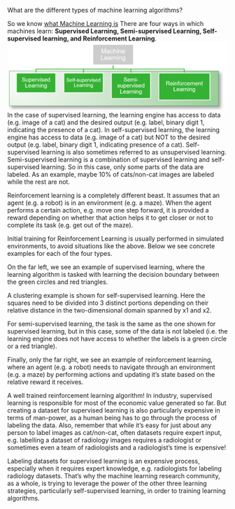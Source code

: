 What are the different types of machine learning algorithms?

So we know [what Machine Learning is](ml.md)
There are four ways in which machines learn: **Supervised Learning, Semi-supervised Learning, Self-supervised learning, and Reinforcement Learning**. 
![picture](uploads/2a.png)
In the case of supervised learning, the learning engine has access to data (e.g. image of a cat) and the desired output (e.g. label, binary digit 1, indicating the presence of a cat).
In self-supervised learning, the learning engine has access to data (e.g. image of a cat) but NOT to the desired output (e.g. label, binary digit 1, indicating presence of a cat). Self-supervised learning is also sometimes referred to as unsupervised learning.
Semi-supervised learning is a combination of supervised learning and self-supervised learning. So in this case, only some parts of the data are labeled. As an example, maybe 10% of cats/non-cat images are labeled while the rest are not.

Reinforcement learning is a completely different beast. It assumes that an agent (e.g. a robot) is in an environment (e.g. a maze). When the agent performs a certain action, e.g. move one step forward, it is provided a reward depending on whether that action helps it to get closer or not to complete its task (e.g. get out of the maze).

Initial training for Reinforcement Learning is usually performed in simulated environments, to avoid situations like the above.
Below we see concrete examples for each of the four types.


On the far left, we see an example of supervised learning, where the learning algorithm is tasked with learning the decision boundary between the green circles and red triangles.

A clustering example is shown for self-supervised learning. Here the squares need to be divided into 3 distinct portions depending on their relative distance in the two-dimensional domain spanned by x1 and x2.

For semi-supervised learning, the task is the same as the one shown for supervised learning, but in this case, some of the data is not labeled (i.e. the learning engine does not have access to whether the labels is a green circle or a red triangle).

Finally, only the far right, we see an example of reinforcement learning, where an agent (e.g. a robot) needs to navigate through an environment (e.g. a maze) by performing actions and updating it’s state based on the relative reward it receives.


A well trained reinforcement learning algorithm!
In industry, supervised learning is responsible for most of the economic value generated so far. But creating a dataset for supervised learning is also particularly expensive in terms of man-power, as a human being has to go through the process of labeling the data. Also, remember that while it’s easy for just about any person to label images as cat/non-cat, often datasets require expert input, e.g. labelling a dataset of radiology images requires a radiologist or sometimes even a team of radiologists and a radiologist’s time is expensive!


Labeling datasets for supervised learning is an expensive process, especially when it requires expert knowledge, e.g. radiologists for labeling radiology datasets.
That’s why the machine learning research community, as a whole, is trying to leverage the power of the other three learning strategies, particularly self-supervised learning, in order to training learning algorithms.
